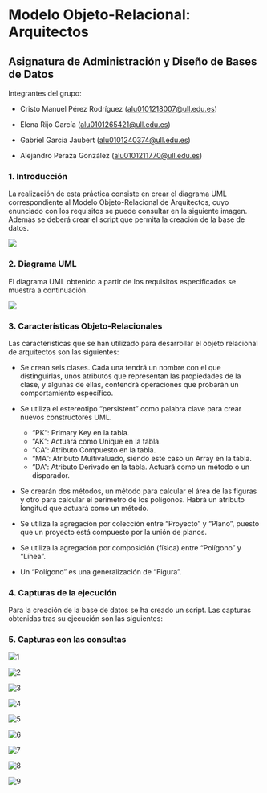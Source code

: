 # Modelo Objeto-Relacional: Arquitectos 
## Asignatura de Administración y Diseño de Bases de Datos

Integrantes del grupo:

- Cristo Manuel Pérez Rodríguez
(alu0101218007@ull.edu.es)

- Elena Rijo García
(alu0101265421@ull.edu.es)

- Gabriel García Jaubert
(alu0101240374@ull.edu.es)

- Alejandro Peraza González
(alu0101211770@ull.edu.es)

### 1. Introducción

La realización de esta práctica consiste en crear el diagrama UML correspondiente al Modelo Objeto-Relacional de Arquitectos, cuyo enunciado con los requisitos se puede consultar en la siguiente imagen. Además se deberá crear el script que permita la creación de la base de datos.

![](https://user-images.githubusercontent.com/72441071/150592299-4a4fb214-cbd1-41eb-94ee-eef50af52a3d.PNG)

### 2. Diagrama UML

El diagrama UML obtenido a partir de los requisitos especificados se muestra a continuación. 

![](https://user-images.githubusercontent.com/72441071/150592455-27e96f42-42fd-41bc-81a8-9fcc320658ba.png)

### 3. Características Objeto-Relacionales

Las características que se han utilizado para desarrollar el objeto relacional de arquitectos son las siguientes:

- Se crean seis clases. Cada una tendrá un nombre con el que distinguirlas, unos atributos que representan las propiedades de la clase, y algunas de ellas, contendrá operaciones que probarán un comportamiento específico.

- Se utiliza el estereotipo “persistent” como palabra clave para crear nuevos constructores UML.
  - “PK”: Primary Key en la tabla.
  - “AK”: Actuará como Unique en la tabla.
  - “CA”: Atributo Compuesto en la tabla.
  - “MA”: Atributo Multivaluado, siendo este caso un Array en la tabla.
  - “DA”: Atributo Derivado en la tabla. Actuará como un método o un disparador.

- Se crearán dos métodos, un método para calcular el área de las figuras y otro para calcular el perímetro de los polígonos. Habrá un atributo longitud que actuará como un método.

- Se utiliza la agregación  por colección entre “Proyecto” y “Plano”,  puesto que un proyecto está compuesto por la unión de planos.

- Se utiliza la agregación por composición (física) entre “Polígono” y “Línea”.

- Un “Polígono” es una generalización de “Figura”.


### 4. Capturas de la ejecución

Para la creación de la base de datos se ha creado un script. Las capturas obtenidas tras su ejecución son las siguientes: 

### 5. Capturas con las consultas

![1](https://user-images.githubusercontent.com/72867635/150871250-8a4bd33f-c0f9-4126-a5a6-a7575029b308.PNG)

![2](https://user-images.githubusercontent.com/72867635/150871269-0934acf8-fc87-4f6a-8c46-f79e87bee41e.PNG)

![3](https://user-images.githubusercontent.com/72867635/150871291-85680f27-6279-462d-8e9f-e0d098a206cb.PNG)

![4](https://user-images.githubusercontent.com/72867635/150871306-da4fde4e-110c-4897-8faa-8ddb33074d98.PNG)

![5](https://user-images.githubusercontent.com/72867635/150871335-70f48623-6922-4bef-af4b-641b7afd4b19.PNG)

![6](https://user-images.githubusercontent.com/72867635/150871355-897e87e9-c987-4387-b73d-4daba762351d.PNG)

![7](https://user-images.githubusercontent.com/72867635/150871375-3b617c1b-28d0-4d1b-9a9e-ca5a7272f2ea.PNG)

![8](https://user-images.githubusercontent.com/72867635/150871665-a8a9b8cd-39ee-4f2b-8649-989c39ca3053.PNG)

![9](https://user-images.githubusercontent.com/72867635/150871698-14e50c98-c078-49ec-8fd6-bcc65d85cd25.PNG)


